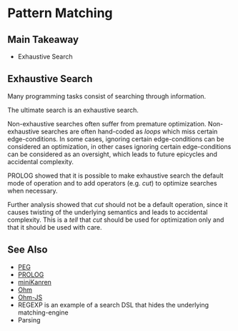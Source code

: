

# Pattern Matching

## Main Takeaway

- Exhaustive Search

## Exhaustive Search

Many programming tasks consist of searching through information.

The ultimate search is an exhaustive search.

Non-exhaustive searches often suffer from premature optimization.  Non-exhaustive searches are often hand-coded as *loops* which miss certain edge-conditions.  In some cases, ignoring certain edge-conditions can be considered an optimization, in other cases ignoring certain edge-conditions can be considered as an oversight, which leads to future epicycles and accidental complexity.

PROLOG showed that it is possible to make exhaustive search the default mode of operation and to add operators (e.g. *cut*) to optimize searches when necessary.

Further analysis showed that *cut* should not be a default operation, since it causes twisting of the underlying semantics and leads to accidental complexity.  This is a *tell* that *cut* should be used for optimization only and that it should be used with care.

## See Also

- [PEG](https://bford.info/packrat/)
- [PROLOG](https://www.swi-prolog.org)
- [miniKanren](http://minikanren.org)
- [Ohm](https://ohmlang.github.io)
- [Ohm-JS](https://github.com/harc/ohm)
- REGEXP is an example of a search DSL that hides the underlying matching-engine
- Parsing











